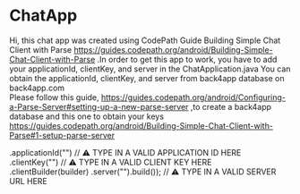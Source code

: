 # ChatApp
Hi, this chat app was created using CodePath Guide  Building Simple Chat Client with Parse
https://guides.codepath.org/android/Building-Simple-Chat-Client-with-Parse
.In order to get this app to work, you have to add your applicationId, clientKey, and server in the ChatApplication.java You can obtain the applicationId, clientKey, and server  from back4app database on back4app.com  
Please follow this guide, https://guides.codepath.org/android/Configuring-a-Parse-Server#setting-up-a-new-parse-server ,to create a back4app database and this one to obtain your keys
https://guides.codepath.org/android/Building-Simple-Chat-Client-with-Parse#1-setup-parse-server

.applicationId("") // ⚠️ TYPE IN A VALID APPLICATION ID HERE
.clientKey("") // ⚠️ TYPE IN A VALID CLIENT KEY HERE
.clientBuilder(builder)
.server("").build());  // ⚠️ TYPE IN A VALID SERVER URL HERE
   
